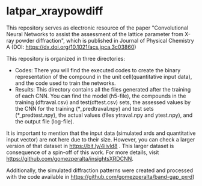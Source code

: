 # latpar_xraypowdiff

This repository serves as electronic resource of the paper "Convolutional Neural Networks to assist the assessment of the lattice parameter from X-ray powder diffraction", which is published in Journal of Physical Chemistry A (DOI: https://dx.doi.org/10.1021/acs.jpca.3c03860)

This repository is organized in three directories:

<ul>
 <li> Codes: There you will find the executed codes to create the binary representation of the compound in the unit cell(quantitative input data), and the code used to train the networks.</li>
 <li> Results: This directory contains all the files generated after the training of each CNN. You can find the model (h5-file), the compounds in the training (dftraval.csv) and test(dftest.csv) sets, the assessed values by the CNN for the training (*_predtraval.npy) and test sets (*_predtest.npy), the actual values (files ytraval.npy and ytest.npy), and the output file (log-file). </li>
</ul>

It is important to mention that the input data (simulated xrds and quantitative input vector) are not here due to their size. However, you can check a larger version of that dataset in https://bit.ly/4iivld8 . This larger dataset is consequence of a spin-off of this work. For more details, visit https://github.com/gomezperalta/insightsXRDCNN.

Additionally, the simulated diffraction patterns were created and processed with the code available in https://github.com/gomezperalta/band-gap_pxrd)
